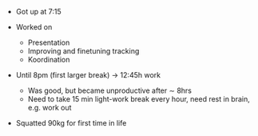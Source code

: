 - Got up at 7:15
- Worked on
	- Presentation
	- Improving and finetuning tracking
	- Koordination
- Until 8pm (first larger break) -> 12:45h work
	- Was good, but became unproductive after $\sim$ 8hrs
	- Need to take 15 min light-work break every hour, need rest in brain, e.g. work out

- Squatted 90kg for first time in life
